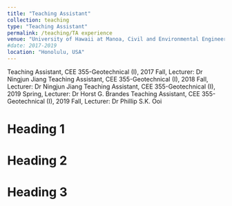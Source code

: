 ```yaml
---
title: "Teaching Assistant"
collection: teaching
type: "Teaching Assistant"
permalink: /teaching/TA experience
venue: "University of Hawaii at Manoa, Civil and Environmental Engineering Department"
#date: 2017-2019
location: "Honolulu, USA"
---
```


Teaching Assistant, CEE 355-Geotechnical (I), 2017 Fall, Lecturer: Dr Ningjun Jiang
Teaching Assistant, CEE 355-Geotechnical (I), 2018 Fall, Lecturer: Dr Ningjun Jiang
Teaching Assistant, CEE 355-Geotechnical (I), 2019 Spring, Lecturer: Dr Horst G. Brandes
Teaching Assistant, CEE 355-Geotechnical (I), 2019 Fall, Lecturer: Dr Phillip S.K. Ooi


Heading 1
======

Heading 2
======

Heading 3
======
